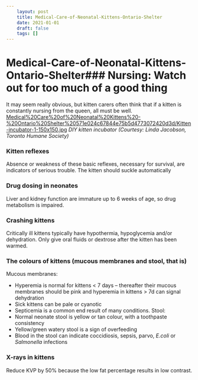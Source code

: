 ```yaml
---
 	layout: post
 	title: Medical-Care-of-Neonatal-Kittens-Ontario-Shelter
 	date: 2021-01-01
 	draft: false
 	tags: []
---
```


# Medical-Care-of-Neonatal-Kittens-Ontario-Shelter### Nursing: Watch out for too much of a good thing
It may seem really obvious, but kitten carers often think that if a kitten is constantly nursing from the queen, all must be well.
[Medical%20Care%20of%20Neonatal%20Kittens%20-%20Ontario%20Shelter%20571e024c67844e75b5d4773072420d3d/Kitten-incubator-1-150x150.jpg](Medical%20Care%20of%20Neonatal%20Kittens%20-%20Ontario%20Shelter%20571e024c67844e75b5d4773072420d3d/Kitten-incubator-1-150x150.jpg)
*DIY kitten incubator (Courtesy: Linda Jacobson, Toronto Humane Society)*
### Kitten reflexes
Absence or weakness of these basic reflexes, necessary for survival, are indicators of serious trouble.
The kitten should suckle automatically
### Drug dosing in neonates
Liver and kidney function are immature up to 6 weeks of age, so drug metabolism is impaired.
### Crashing kittens
Critically ill kittens typically have hypothermia, hypoglycemia and/or dehydration.
Only give oral fluids or dextrose after the kitten has been warmed.
### The colours of kittens (mucous membranes and stool, that is)
Mucous membranes:
- Hyperemia is normal for kittens < 7 days – thereafter their mucous membranes should be pink and hyperemia in kittens > 7d can signal dehydration
- Sick kittens can be pale or cyanotic
- Septicemia is a common end result of many conditions.
Stool:
- Normal neonate stool is yellow or tan colour, with a toothpaste consistency
- Yellow/green watery stool is a sign of overfeeding
- Blood in the stool can indicate coccidiosis, sepsis, parvo, *E.coli* or *Salmonella* infections
### X-rays in kittens
Reduce KVP by 50% because the low fat percentage results in low contrast.
